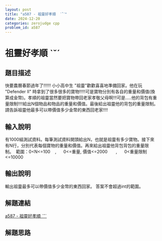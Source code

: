 ```yaml
---
layout: post
title: "a587 - 祖靈好孝順  ˋˇˊ"
date: 2024-12-20
categories: zerojudge cpp
problem_id: a587
---
```


# 祖靈好孝順  ˋˇˊ

## 題目描述

快要農曆春節過年了!!!!!! 小小高中生 "祖靈"歡歡喜喜地準備回家。他在玩 "Defender II" 時拿到了很多很多的寶物!!!!!可是寶物分別有各自的重量和價值(換算成金幣)。孝順的祖靈當然要把寶物帶回老家孝敬父母啊!!!可是.....他的背包有重量限制!!!!給出N個物品和物品的重量和價值。最後給出祖靈他的背包的重量限制。請告訴祖靈他最多可以帶價值多少金幣的東西回老家!!!!

## 輸入說明

有1000組測試資料。每筆測試資料開頭給出N，也就是祖靈有多少寶物。接下來有N行，分別代表每個寶物的重量和價值。再來給出祖靈他背包背包的重量限制。  範圍：0<N<=100    ,      0<=重量, 價值<=2000       ,      0<重量限制<=10000

## 輸出說明

輸出祖靈最多可以帶價值多少金幣的東西回家。 答案不會超過int的範圍。

## 解題連結

[a587 - 祖靈好孝順  ˋˇˊ](https://zerojudge.tw/ShowProblem?problemid=a587)

## 解題思路

